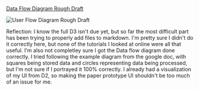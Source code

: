 [Data Flow Diagram Rough Draft](https://github.com/Berea-CS-Courses/capstone-project-livesaym/blob/D3-LoFi-Prototype/Deliverables/Capstone%20Data%20Flow%20Diagram%20Draft%201.png)

![User Flow Diagram Rough Draft](/capstone-project-livesaym/Deliverables/images/Capstone_User_Flow_Diagram_Draft_1.png "Linked File")

Reflection: I know the full D3 isn't due yet, but so far the most difficult part has been trying to properly add files to markdown.
I'm pretty sure I didn't do it correctly here, but none of the tutorials I looked at online were all that useful. I'm also not completley
sure I got the Data flow diagram done correctly. I tried following the example diagram from the google doc, with squares being
stored data and circles representing data being processed, but I'm not sure if I portrayed it 100% correctly. I already had a visualization
of my UI from D2, so making the paper prototype UI shouldn't be too much of an issue for me.
